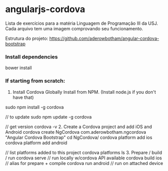# angularjs-cordova
Lista de exercícios para a matéria Linguagem de Programação III da USJ.
Cada arquivo tem uma imagem comprovando seu funcionamento.

Estrutura do projeto:
https://github.com/aderowbotham/angular-cordova-bootstrap

### Install dependencies
bower install

### If starting from scratch:

1. Install Cordova Globally
Install from NPM. (Install node.js if you don't have that)

sudo npm install -g cordova

// to update
sudo npm update -g cordova

// get version
cordova -v
2. Create a Cordova project and add iOS and Android
cordova create NgCordova com.aderowbotham.ngcordova "Angular Cordova Bootstrap"
cd NgCordova/
cordova platform add ios
cordova platform add android

// list platforms added to this project
cordova platforms ls
3. Prepare / build / run
cordova serve        // run locally w/cordova API available
cordova build ios    // alias for prepare + compile
cordova run android    // run on attached device
